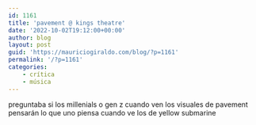 ```yaml
---
id: 1161
title: 'pavement @ kings theatre'
date: '2022-10-02T19:12:00+00:00'
author: blog
layout: post
guid: 'https://mauriciogiraldo.com/blog/?p=1161'
permalink: '/?p=1161'
categories:
    - crítica
    - música
---
```


preguntaba si los millenials o gen z cuando ven los visuales de pavement pensarán lo que uno piensa cuando ve los de yellow submarine
